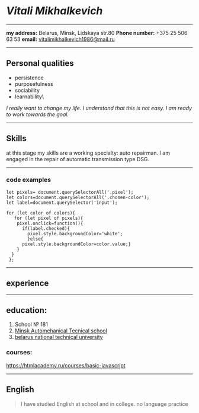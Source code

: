 # _Vitali Mikhalkevich_

------------------------------------------------------------
**my address:** Belarus, Minsk, Lidskaya str.80
**Phone number:** +375 25 506 63 53
**email:**  vitalimikhalkevich1986@mail.ru

-----------------------------------------------------------
## Personal qualities
   *  persistence
   *  purposefulness
   *  sociability
   *  learnability\


 *I really want to change my life. I understand that this is not easy. I am ready to work towards the goal.*
 
 ----------------------------------------------------------------------------------------------
 
 ## Skills
at this stage my skills are a working specialty: auto repairman. I am engaged in the repair of automatic transmission type DSG.

------------------------------------------------------------------------------------------

### code examples 

```
let pixels= document.querySelectorAll('.pixel');
let colors=document.querySelectorAll('.chosen-color');
let label=document.querySelector('input');

for (let color of colors){
   for (let pixel of pixels){
    pixel.onclick=function(){
      if(label.checked){
        pixel.style.backgroundColor='white';
        }else{
      pixel.style.backgroundColor=color.value;}
    }
  } 
 };
 ```
 
 ----------------------------------------------------------------------------------------------------------

## experience



-------------------------------------------------------------------------------------
 ## education:

1. School № 181
2. [Minsk Automehanical Tecnical school](https://mgak1.by/)
3. [belarus national technical university](http://www.bntu.by/)



### courses:

https://htmlacademy.ru/courses/basic-javascript

---------------------------------------------------

## English

> I have studied English at school and in college. no language practice
